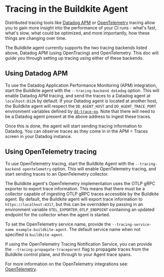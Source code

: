 # Tracing in the Buildkite Agent

Distributed tracing tools like [Datadog APM](https://www.datadoghq.com/product/apm/) or [OpenTelemetry](https://opentelemetry.io/) tracing allow you to gain more insight into the performance of your CI runs - what's fast, what's slow, what could be optimized, and more importantly, how these things are changing over time.

The Buildkite agent currently supports the two tracing backends listed above, Datadog APM (using OpenTracing) and OpenTelemetry. This doc will guide you through setting up tracing using either of these backends.

## Using Datadog APM

To use the Datadog Application Performance Monitoring (APM) integration, start the Buildkite agent with the `--tracing-backend datadog` option. This will enable Datadog APM tracing, and send the traces to a Datadog agent at `localhost:8126` by default. If your Datadog agent is located at another host, the Buildkite agent will respect the `DD_AGENT_HOST` and `DD_AGENT_TRACE_PORT` environment variables defined by [`dd-trace-go`](https://docs.datadoghq.com/tracing/setup_overview/setup/go/?tab=containers). Note that there will need to be a Datadog agent present at the above address to ingest these traces.

Once this is done, the agent will start sending tracing information to Datadog. You can observe traces as they come in in the APM > Traces screen in your Datadog instance.

## Using OpenTelemetry tracing

To use OpenTelemetry tracing, start the Buildkite Agent with the `--tracing-backend opentelemetry` option. This will enable OpenTelemetry tracing, and start sending traces to an OpenTelemetry collector.

The Buildkite agent's OpenTelemetry implementation uses the OTLP gRPC exporter to export trace information. This means that there must be a collector capable of ingesting OTLP gRPC traces accessible by the Buildkite agent. By default, the Buildkite agent will export trace information to `https://localhost:4317`, but this can be overridden by passing in an environment variable `OTEL_EXPORTER_OTLP_ENDPOINT` containing an updated endpoint for the collector when the agent is started.

To set the OpenTelemetry service name, provide the `--tracing-service-name example-buildkite-agent`. The default service name when not specified is `buildkite-agent`.

If using the OpenTelemetry Tracing Notification Service, you can provide the `--tracing-propagate-traceparent` flag to propagate traces from the Buildkite control plane, and through to your Agent trace spans.

For more information on the OpenTelemetry integrations see: [OpenTelemetry](/docs/pipelines/integrations/observability/opentelemetry).
